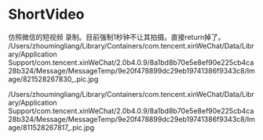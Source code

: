 # ShortVideo

仿照微信的短视频 录制。目前强制1秒钟不让其拍摄。直接return掉了。
/Users/zhoumingliang/Library/Containers/com.tencent.xinWeChat/Data/Library/Application Support/com.tencent.xinWeChat/2.0b4.0.9/8a1bd8b70e5e8ef90e225cb4ca28b324/Message/MessageTemp/9e20f478899dc29eb19741386f9343c8/Image/821528267830_.pic.jpg

/Users/zhoumingliang/Library/Containers/com.tencent.xinWeChat/Data/Library/Application Support/com.tencent.xinWeChat/2.0b4.0.9/8a1bd8b70e5e8ef90e225cb4ca28b324/Message/MessageTemp/9e20f478899dc29eb19741386f9343c8/Image/811528267817_.pic.jpg
